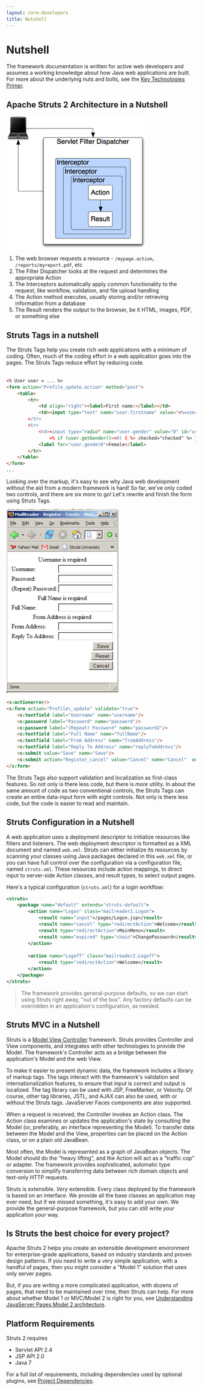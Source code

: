```yaml
---
layout: core-developers
title: Nutshell
---
```


# Nutshell

The framework documentation is written for active web developers and assumes a working knowledge about how 
Java web applications are built. For more about the underlying nuts and bolts, see 
the [Key Technologies Primer](../primer).

## Apache Struts 2 Architecture in a Nutshell

![struts2-arch.png](attachments/struts2-arch.png)

1. The web browser requests a resource - `/mypage.action`, `/reports/myreport.pdf`, etc
2. The Filter Dispatcher looks at the request and determines the appropriate Action
3. The Interceptors automatically apply common functionality to the request, like workflow, validation, and file upload handling
4. The Action method executes, usually storing and/or retrieving information from a database
5. The Result renders the output to the browser, be it HTML, images, PDF, or something else

## Struts Tags in a nutshell

The Struts Tags help you create rich web applications with a minimum of coding. Often, much of the coding effort 
in a web application goes into the pages. The Struts Tags reduce effort by reducing code.


```html

<% User user = ... %>
<form action="Profile_update.action" method="post">
    <table>
        <tr>
            <td align="right"><label>First name:</label></td>
            <td><input type="text" name="user.firstname" value="<%=user.getFirstname() %> /></td>
        </tr>
        <tr>
            <td><input type="radio" name="user.gender" value="0" id="user.gender0" 
                <% if (user.getGender()==0) { %> checked="checked" %> } %> />
            <label for="user.gender0">Female</label>
        </tr>
    </table>
</form>
...
```

Looking over the markup, it's easy to see why Java web development without the aid from a modern framework is hard!
So far, we've only coded two controls, and there are six more to go! Let's rewrite and finish the form using Struts Tags.

![nutshell.gif](attachments/att1846_nutshell.gif)

```html
<s:actionerror/>
<s:form action="Profile\_update" validate="true">
    <s:textfield label="Username" name="username"/>
    <s:password label="Password" name="password"/>
    <s:password label="(Repeat) Password" name="password2"/>
    <s:textfield label="Full Name" name="fullName"/>
    <s:textfield label="From Address" name="fromAddress"/>
    <s:textfield label="Reply To Address" name="replyToAddress"/>
    <s:submit value="Save" name="Save"/>
    <s:submit action="Register_cancel" value="Cancel" name="Cancel"  onclick="form.onsubmit=null"/>
</s:form>
```

The Struts Tags also support validation and localization as first-class features. So not only is there less code, 
but there is _more_ utility. In about the same amount of code as two conventional controls, the Struts Tags can create 
an entire data-input form with eight controls. Not only is there less code, but the code is easier to read and maintain.

## Struts Configuration in a Nutshell

A web application uses a deployment descriptor to initialize resources like filters and listeners. The web deployment 
descriptor is formatted as a XML document and named `web.xml`. Struts can either initialize its resources by scanning 
your classes using Java packages declared in this `web.xml` file, or you can have full control over the configuration 
via a configuration file, named `struts.xml`. These resources include action mappings, to direct input to server-side 
Action classes, and result types, to select output pages. 

Here's a typical configuration (`struts.xml`) for a login workflow:

```xml
<struts>
    <package name="default" extends="struts-default">
        <action name="Logon" class="mailreader2.Logon">
            <result name="input">/pages/Logon.jsp</result>
            <result name="cancel" type="redirectAction">Welcome</result>
            <result type="redirectAction">MainMenu</result>
            <result name="expired" type="chain">ChangePassword</result>
        </action>

        <action name="Logoff" class="mailreader2.Logoff">
            <result type="redirectAction">Welcome</result>
        </action>
    </package>
</struts>
```

> The framework provides general-purpose defaults, so we can start using Struts right away, "out of the box". 
Any factory defaults can be overridden in an application's configuration, as needed.

## Struts MVC in a Nutshell

Struts is a [Model View Controller](../primer.html#mvc) framework. Struts provides Controller and View components, 
and integrates with other technologies to provide the Model. The framework's Controller acts as a bridge between 
the application's Model and the web View. 

To make it easier to present dynamic data, the framework includes a library of markup tags. The tags interact with 
the framework's validation and internationalization features, to ensure that input is correct and output is localized. 
The tag library can be used with JSP, FreeMarker, or Velocity. Of course, other tag libraries, JSTL, and AJAX can also 
be used, with or without the Struts tags. JavaServer Faces components are also supported.

When a request is received, the Controller invokes an Action class. The Action class examines or updates 
the application's state by consulting the Model (or, preferably, an interface representing the Model). To transfer 
data between the Model and the View, properties can be placed on the Action class, or on a plain old JavaBean. 

Most often, the Model is represented as a graph of JavaBean objects. The Model should do the "heavy lifting", 
and the Action will act as a "traffic cop" or adapter. The framework provides sophisticated, automatic type conversion 
to simplify transferring data between rich domain objects and text-only HTTP requests. 

Struts is extensible. _Very_  extensible. Every class deployed by the framework is based on an interface. We provide 
all the base classes an application may ever need, but if we missed something, it's easy to add your own. We provide 
the general-purpose framework, but you can still write _your_  application _your_  way.

## Is Struts the best choice for every project?

Apache Struts 2 helps you create an extensible development environment for enterprise-grade applications, based on 
industry standards and proven design patterns. If you need to write a very simple application, with a handful of pages, 
then you might consider a "Model 1" solution that uses only server pages.

But, if you are writing a more complicated application, with dozens of pages, that need to be maintained over time, 
then Struts can help. For more about whether Model 1 or MVC/Model 2 is right for you, 
see [Understanding JavaServer Pages Model 2 architecture](http://www.javaworld.com/javaworld/jw-12-1999/jw-12-ssj-jspmvc). 

## Platform Requirements

Struts 2 requires 

- Servlet API 2.4
- JSP API 2.0
- Java 7

For a full list of requirements, including dependencies used by optional plugins, see [Project Dependencies](../maven/dependencies).
